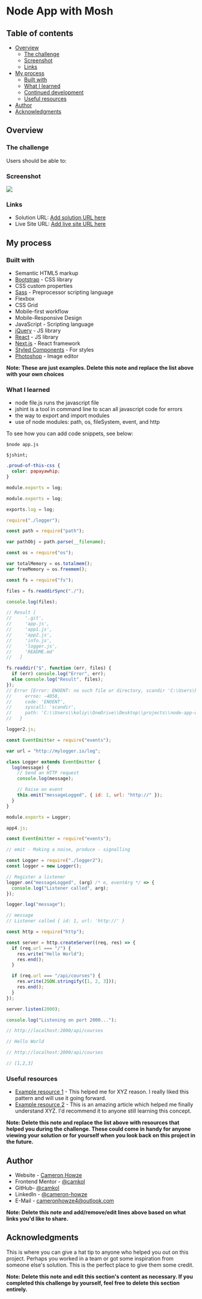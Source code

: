 # Node App with Mosh

## Table of contents

- [Overview](#overview)
  - [The challenge](#the-challenge)
  - [Screenshot](#screenshot)
  - [Links](#links)
- [My process](#my-process)
  - [Built with](#built-with)
  - [What I learned](#what-i-learned)
  - [Continued development](#continued-development)
  - [Useful resources](#useful-resources)
- [Author](#author)
- [Acknowledgments](#acknowledgments)

## Overview

### The challenge

Users should be able to:

<!-- - View the optimal layout for the app depending on their device's screen size
- See hover states for all interactive elements on the page
- Select and submit a number rating
- See the "Thank you" card state after submitting a rating -->

### Screenshot

![](./screenshot.jpg)

### Links

- Solution URL: [Add solution URL here](https://your-solution-url.com)
- Live Site URL: [Add live site URL here](https://your-live-site-url.com)

## My process

### Built with

- Semantic HTML5 markup
- [Bootstrap](https://getbootstrap.com/) - CSS library
- CSS custom properties
- [Sass](https://sass-lang.com/) - Preprocessor scripting language
- Flexbox
- CSS Grid
- Mobile-first workflow
- Mobile-Responsive Design
- JavaScript - Scripting language
- [jQuery](https://jquery.com/) - JS library
- [React](https://reactjs.org/) - JS library
- [Next.js](https://nextjs.org/) - React framework
- [Styled Components](https://styled-components.com/) - For styles
- [Photoshop](https://www.adobe.com/products/photoshop.html) - Image editor

**Note: These are just examples. Delete this note and replace the list above with your own choices**

### What I learned

- node file.js runs the javascript file
- jshint is a tool in command line to scan all javascript code for errors
- the way to export and import modules
- use of node modules: path, os, fileSystem, event, and http

To see how you can add code snippets, see below:

```node
$node app.js
```

```node
$jshint;
```

```css
.proud-of-this-css {
  color: papayawhip;
}
```

```js
module.exports = log;

module.exports = log;

exports.log = log;
```

```js
require("./logger");
```

```js
const path = require("path");

var pathObj = path.parse(__filename);
```

```js
const os = require("os");

var totalMemory = os.totalmem();
var freeMemory = os.freemem();
```

```js
const fs = require("fs");

files = fs.readdirSync("./");

console.log(files);

// Result [
//     '.git',
//     'app.js',
//     'app1.js',
//     'app2.js',
//     'info.js',
//     'logger.js',
//     'README.md'
//   ]

fs.readdir("$", function (err, files) {
  if (err) console.log("Error", err);
  else console.log("Result", files);
});
// Error [Error: ENOENT: no such file or directory, scandir 'C:\Users\koliy\OneDrive\Desktop\projects\node-app-with-mosh\$'] {
//     errno: -4058,
//     code: 'ENOENT',
//     syscall: 'scandir',
//     path: 'C:\\Users\\koliy\\OneDrive\\Desktop\\projects\\node-app-with-mosh\\$'
//   }
```

```js
logger2.js;

const EventEmitter = require("events");

var url = "http://mylogger.io/log";

class Logger extends EventEmitter {
  log(message) {
    // Send an HTTP request
    console.log(message);

    // Raise an event
    this.emit("messageLogged", { id: 1, url: "http://" });
  }
}

module.exports = Logger;

app4.js;

const EventEmitter = require("events");

// emit - Making a noise, produce - signalling

const Logger = require("./logger2");
const logger = new Logger();

// Register a listener
logger.on("messageLogged", (arg) /* e, eventArg */ => {
  console.log("Listener called", arg);
});

logger.log("message");

// message
// Listener called { id: 1, url: 'http://' }
```

```js
const http = require("http");

const server = http.createServer((req, res) => {
  if (req.url === "/") {
    res.write("Hello World");
    res.end();
  }

  if (req.url === "/api/courses") {
    res.write(JSON.stringify([1, 2, 3]));
    res.end();
  }
});

server.listen(2000);

console.log("Listening on port 2000...");

// http://localhost:2000/api/courses

// Hello World

// http://localhost:2000/api/courses

// [1,2,3]
```

### Useful resources

- [Example resource 1](https://www.example.com) - This helped me for XYZ reason. I really liked this pattern and will use it going forward.
- [Example resource 2](https://www.example.com) - This is an amazing article which helped me finally understand XYZ. I'd recommend it to anyone still learning this concept.

**Note: Delete this note and replace the list above with resources that helped you during the challenge. These could come in handy for anyone viewing your solution or for yourself when you look back on this project in the future.**

## Author

- Website - [Cameron Howze](https://camkol.github.io/)
- Frontend Mentor - [@camkol](https://www.frontendmentor.io/profile/camkol)
- GitHub- [@camkol](https://github.com/camkol)
- LinkedIn - [@cameron-howze](https://www.linkedin.com/in/cameron-howze-28a646109/)
- E-Mail - [cameronhowze4@outlook.com](mailto:cameronhowze4@outlook.com)

**Note: Delete this note and add/remove/edit lines above based on what links you'd like to share.**

## Acknowledgments

This is where you can give a hat tip to anyone who helped you out on this project. Perhaps you worked in a team or got some inspiration from someone else's solution. This is the perfect place to give them some credit.

**Note: Delete this note and edit this section's content as necessary. If you completed this challenge by yourself, feel free to delete this section entirely.**
